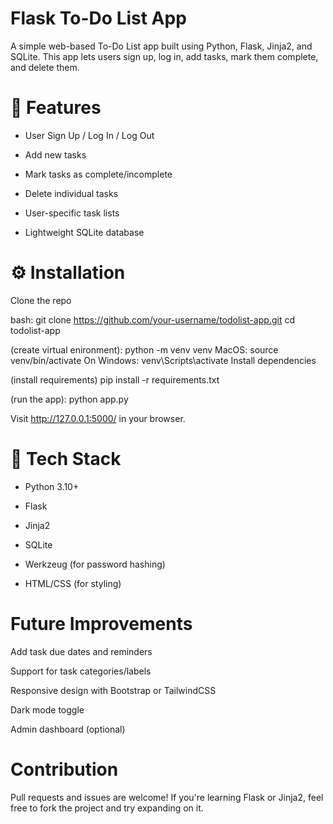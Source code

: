 # Flask To-Do List App
A simple web-based To-Do List app built using Python, Flask, Jinja2, and SQLite. This app lets users sign up, log in, add tasks, mark them complete, and delete them.

# 🚀 Features
- User Sign Up / Log In / Log Out

- Add new tasks

- Mark tasks as complete/incomplete

- Delete individual tasks

- User-specific task lists

- Lightweight SQLite database


# ⚙️ Installation
Clone the repo

bash:
git clone https://github.com/your-username/todolist-app.git
cd todolist-app


(create virtual enironment):
python -m venv venv
 MacOS: source venv/bin/activate     On Windows: venv\Scripts\activate
Install dependencies

(install requirements)
pip install -r requirements.txt

(run the app):
python app.py

Visit http://127.0.0.1:5000/ in your browser.

# 🧪 Tech Stack
- Python 3.10+

- Flask

- Jinja2

- SQLite

- Werkzeug (for password hashing)

- HTML/CSS (for styling)


# Future Improvements
Add task due dates and reminders

Support for task categories/labels

Responsive design with Bootstrap or TailwindCSS

Dark mode toggle

Admin dashboard (optional)

# Contribution
Pull requests and issues are welcome! If you're learning Flask or Jinja2, feel free to fork the project and try expanding on it.

